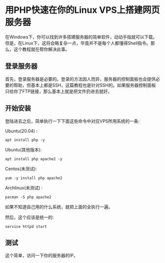 # 用PHP快速在你的Linux VPS上搭建网页服务器
在Windows下，你可以找到许多搭建服务器的简单软件，动动手指就可以下载。但是，在Linux下，这将会略复杂一点，毕竟并不是每个人都懂得Shell指令。那么，这个教程就在帮你解决此事。

## 登录服务器
首先，登录服务器是必要的。登录的方法因人而异，服务器的控制面板也会提供必要的帮助，但基本上都是SSH，这篇教程也是针对SSH的。如果服务器控制面板只给你了FTP链接，那么基本上就是把文件扔进去就好。

## 开始安装
登陆进去之后，简单执行一下下面这些命令中对应VPS所用系统的一条:

Ubuntu(20.04) :
```
apt install php -y 
```
Ubuntu(其他版本):
```
apt install php apache2 -y
```
Centos(未测试):
```
yum -y install php apache2
```
Archlinux(未测试) :
```
pacman -S php apache2 
```
如果不知道自己用的什么系统，就把上面的全执行一遍。

然后，这个应该是统一的:
```
service httpd start
```
## 测试
这个简单，访问一下你的服务器的IP。
